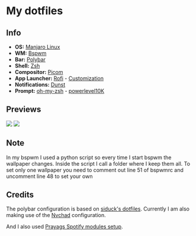 # My dotfiles

## Info 
* **OS:** [Manjaro Linux](https://manjaro.org/) 
* **WM:** [Bspwm](https://github.com/baskerville/bspwm)
* **Bar:** [Polybar](https://github.com/polybar/polybar) 
* **Shell:** [Zsh](https://wiki.archlinux.org/title/zsh) 
* **Compositor:** [Picom](https://github.com/yshui/picom)
* **App Launcher:** [Rofi](https://github.com/davatorium/rofi) - [Customization](https://github.com/adi1090x/rofi) 
* **Notifications:** [Dunst](https://github.com/dunst-project/dunst)
* **Prompt:** [oh-my-zsh](https://github.com/ohmyzsh/ohmyzsh) - [powerlevel10K](https://github.com/romkatv/powerlevel10k)

## Previews 
<!-- <img src="https://i.imgur.com/qjsllgj.png"></img> -->
<img src="https://i.imgur.com/c5NGLTq.png"></img>
<img src="https://i.imgur.com/RqMQsGk.png"></img>

## Note
In my bspwm I used a python script so every time I start bspwm the wallpaper changes. Inside the script I call a folder where I keep them all.
To set only one wallpaper you need to comment out line 51 of bspwmrc and uncomment line 48 to set your own

## Credits
The polybar configuration is based on [siduck's dotfiles](https://github.com/siduck/dotfiles). Currently I am also making use of the [Nvchad](https://github.com/NvChad/NvChad) configuration. 

And I also used [Prayags Spotify modules setup](https://github.com/PrayagS/polybar-spotify).
